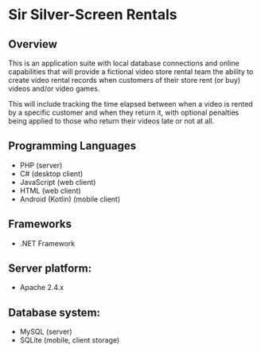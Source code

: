 # Sir Silver-Screen Rentals

## Overview

This is an application suite with local database connections and online capabilities that will provide a fictional video store rental team the ability to create video rental records when customers of their store rent (or buy) videos and/or video games.

This will include tracking the time elapsed between when a video is rented by a specific customer and when they return it, with optional penalties being applied to those who return their videos late or not at all.

## Programming Languages
- PHP (server)
- C# (desktop client)
- JavaScript (web client)
- HTML (web client)
- Android (Kotlin) (mobile client)

## Frameworks
- .NET Framework

## Server platform:
- Apache 2.4.x

## Database system:
- MySQL (server)
- SQLite (mobile, client storage)

